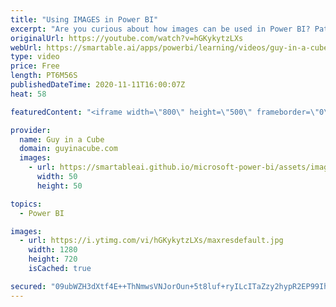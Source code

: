 ```yaml
---
title: "Using IMAGES in Power BI"
excerpt: "Are you curious about how images can be used in Power BI? Patrick looks at some different ways to incorporate images into your data model and Power BI Report!  📢 Become a member: https://guyinacu.be/membership \r \r *******************\r \r Want to take your Power BI skills to the next level? We have training"
originalUrl: https://youtube.com/watch?v=hGKykytzLXs
webUrl: https://smartable.ai/apps/powerbi/learning/videos/guy-in-a-cube-using-images-in-power-bi/
type: video
price: Free
length: PT6M56S
publishedDateTime: 2020-11-11T16:00:07Z
heat: 58

featuredContent: "<iframe width=\"800\" height=\"500\" frameborder=\"0\" src=\"https://www.youtube.com/embed/hGKykytzLXs\" allow=\"accelerometer; autoplay; encrypted-media; gyroscope; picture-in-picture\" allowfullscreen></iframe>"

provider:
  name: Guy in a Cube
  domain: guyinacube.com
  images:
    - url: https://smartableai.github.io/microsoft-power-bi/assets/images/organizations/guyinacube.com-50x50.jpg
      width: 50
      height: 50

topics:
  - Power BI

images:
  - url: https://i.ytimg.com/vi/hGKykytzLXs/maxresdefault.jpg
    width: 1280
    height: 720
    isCached: true

secured: "09ubWZH3dXtf4E++ThNmwsVNJorOun+5t8luf+ryILcITaZzy2hypR2EP99IhHWYUYo0Dmq18uTPkMfx/i2sucKjO3iK3TdYp2oiopWMPHeLuQhicw6Wz34vzDK7XmnR0ior5Muwvm4quZdMNTZu3K+KaLAUi4MeZXG7AEVOT4pZMj/qmyzPfekk2stDuAfs0rfE8rv3GrZyc6cYAjZNYbQLjnzxECbwNUxwk98oLyqTyd1WEsDNuqGdMP//2GOr2kUEmvBJ0ncq2q6Xi7yBM/ToLKVGEJ5GkObg/7cXdAMy0UOAujd8e0Ua6+5DKFDs+rGJvnOlBcNJ50vEwmjVFHVmVN7ZVyMexSgmjxEtuZ953f5tco0/FVg0NXFyrqS61Nz3EAkpH+t8yl8yzblzv7vYbcS9GlTlUS3otGxsO7M=;EFCI+pRIax8Lis4Zc5s8Jw=="
---
```


